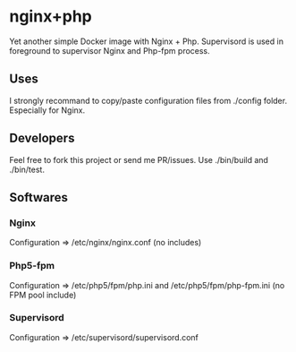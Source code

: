# nginx+php

Yet another simple Docker image with Nginx + Php. Supervisord is used in foreground to supervisor Nginx and Php-fpm process.

## Uses

I strongly recommand to copy/paste configuration files from ./config folder. Especially for Nginx.

## Developers

Feel free to fork this project or send me PR/issues. Use ./bin/build and ./bin/test.

## Softwares

### Nginx

Configuration => /etc/nginx/nginx.conf (no includes)

### Php5-fpm

Configuration => /etc/php5/fpm/php.ini and /etc/php5/fpm/php-fpm.ini (no FPM pool include)

### Supervisord

Configuration => /etc/supervisord/supervisord.conf
